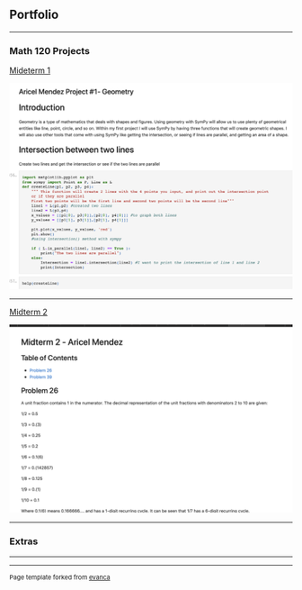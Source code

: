 ## Portfolio

---

### Math 120 Projects

[Mideterm 1](http://localhost:8888/view/Downloads/Project1%20-%20MATH120%20Aricel%20Mendez-2%20(3).html)

<img src="images/pro1.png?raw=true"/>

---
[Midterm 2](http://localhost:8888/view/Downloads/Midterm%202%20-%20Math120%20(Aricel)%20(1).html)

<img src="images/pro2.png?raw=true"/>

---

### Extras



---




---
<p style="font-size:11px">Page template forked from <a href="https://github.com/evanca/quick-portfolio">evanca</a></p>
<!-- Remove above link if you don't want to attibute -->
